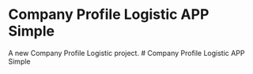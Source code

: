 # Company Profile Logistic APP Simple

A new Company Profile Logistic  project.
#   C o m p a n y   P r o f i l e   L o g i s t i c   A P P   S i m p l e  
 